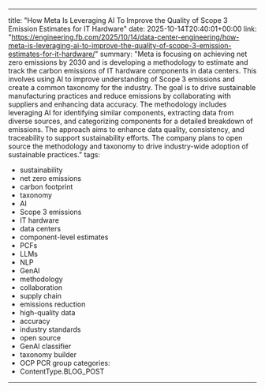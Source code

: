 
---
title: "How Meta Is Leveraging AI To Improve the Quality of Scope 3 Emission Estimates for IT Hardware"
date: 2025-10-14T20:40:01+00:00
link: "https://engineering.fb.com/2025/10/14/data-center-engineering/how-meta-is-leveraging-ai-to-improve-the-quality-of-scope-3-emission-estimates-for-it-hardware/"
summary: "Meta is focusing on achieving net zero emissions by 2030 and is developing a methodology to estimate and track the carbon emissions of IT hardware components in data centers. This involves using AI to improve understanding of Scope 3 emissions and create a common taxonomy for the industry. The goal is to drive sustainable manufacturing practices and reduce emissions by collaborating with suppliers and enhancing data accuracy. The methodology includes leveraging AI for identifying similar components, extracting data from diverse sources, and categorizing components for a detailed breakdown of emissions. The approach aims to enhance data quality, consistency, and traceability to support sustainability efforts. The company plans to open source the methodology and taxonomy to drive industry-wide adoption of sustainable practices."
tags:
  - sustainability
  - net zero emissions
  - carbon footprint
  - taxonomy
  - AI
  - Scope 3 emissions
  - IT hardware
  - data centers
  - component-level estimates
  - PCFs
  - LLMs
  - NLP
  - GenAI
  - methodology
  - collaboration
  - supply chain
  - emissions reduction
  - high-quality data
  - accuracy
  - industry standards
  - open source
  - GenAI classifier
  - taxonomy builder
  - OCP PCR group
categories:
  - ContentType.BLOG_POST
---

